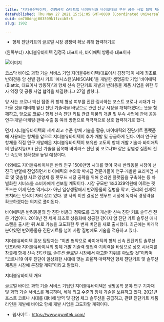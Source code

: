 ```yaml
---
title: "지더블유바이텍, 생명공학 스타트업 바이애틱과 바이오테크 부문 공동 사업 협약 체결"
datePublished: Thu May 27 2021 15:51:05 GMT+0000 (Coordinated Universal Time)
cuid: cm700dngj003509k1fzcib5r5
slug: 1902

---
```



- 항체 진단키트의 글로벌 시장 경쟁력 확보 위해 협력하기로

(왼쪽부터) 지더블유바이텍 김정국 대표이사, 바이애틱 방동하 대표이사

![이미지](https://cdn.hashnode.com/res/hashnode/image/upload/v1739249721929/e8291a68-d55c-4a94-9714-4d0a5a049756.jpeg)

코스닥 바이오 과학 기술 서비스 기업 지더블유바이텍(대표이사 김정국)이 세계 최초로 반려견용 암 선별 검사 키트 '애니스캔(ANISCAN)'을 개발한 생명공학 기업 '바이애틱(Biattic, 대표이사 방동하)'과 항체 신속 진단키트 개발과 반려동물 제품 사업을 위한 투자 약정 및 공동 사업 협약을 체결했다고 27일 밝혔다.

양 사는 코로나 백신 접종 뒤 항체 형성 여부를 진단·검사하는 포스트 코로나 시대가 다가올 것을 대비해 앞선 진단 기술력을 바탕으로 관련 신규 시장을 개척하겠다는 뜻을 함께하고, 앞으로 코로나 항체 신속 진단 키트 관련 제품의 개발 및 부속 사업에 관해 공동 연구·개발·마케팅·판매·수출 등 여러 방면으로 적극적으로 상호 협력하기로 했다.

먼저 지더블유바이텍의 세계 최고 수준 항체 기술을 활용, 바이애틱의 진단키트 플랫폼에 사용되는 항체를 앞으로 지더블유바이텍이 추가 개발 및 공급하게 된다. 여러 연구용 항체를 직접 연구 개발해온 지더블유바이텍이 보유한 고도의 항체 개발 기술과 바이애틱의 인공지능(AI) 진단 기술을 접목해 바이러스 진단 및 코로나19 같은 감염성 질환의 진단 속도와 정확성을 높일 예정이다.

이외에도 지더블유바이텍은 반려 인구 1500만명 시대를 맞아 국내 반려동물 시장이 선진국 반열에 진입하면서 바이애틱의 수의학 박사급 전문가들이 연구·개발한 프리미엄 사료 및 맞춤형 사료·영양제 등 펫푸드 시장 공략을 위해 온라인 플랫폼을 구축하는 등 차별화한 서비스를 소비자에게 선보일 계획이다. 시장 규모만 1조3329억원에 이르는 펫 푸드는 이제 단순 먹거리가 아닌 일상생활에서 반려동물의 질병을 막고, 관리의 선제적 조치라는 인식이 자리 잡고 있다. 양 사의 이번 결정은 펫푸드 시장에 독자적 경쟁력을 확보하겠다는 의지로 풀이된다.

바이애틱은 반려동물의 암 진단 비용과 정확도를 크게 개선한 신속 진단 키트 솔루션 전문 기업이다. 2018년 전 세계 최초로 상용화에 성공한 강아지 암 진단 키트 솔루션 애니스캔을 출시한 뒤 AI로 기능을 고도화한 두 번째 버전을 새로 출시했다. 최근에는 미개척 분야였던 반려동물용 진단키트를 넘어 사람 질병에도 기술을 적용하고 있다.

지더블유바이텍 홍보 담당자는 “이번 협약으로 바이애틱의 항체 신속 진단키트 솔루션 인프라와 지더블유바이텍의 항체 개발 기술력·영업력·기획력을 바탕으로 상호 시너지를 창출해 항체 신속 진단키트 솔루션 글로벌 시장에서 확고한 지위를 확보할 것”이라며 “코로나19 이후 진단이 일상화한 시대에 맞는 효율적·매력적인 항체 진단키트 및 솔루션 제품을 시장에 론칭할 계획”이라고 말했다.

지더블유바이텍 개요

글로벌 바이오 과학 기술 서비스 기업인 지더블유바이텍은 생명공학 분야 연구 기자재 및 과학 기술 서비스를 제공하며, 세계 최고 수준의 항체 기술을 보유하고 있다. 2021년 포스트 코로나 시대를 대비해 방역 및 감염 체크 솔루션을 공급하고, 관련 진단키트 제품 라인을 개발해 바이오 항체 개발 사업을 고도화할 계획이다.

- 웹사이트 : https://www.gwvitek.com/